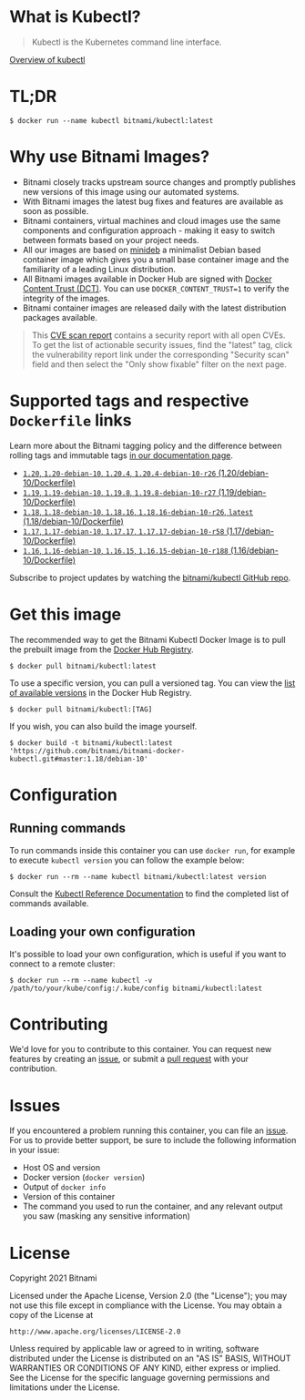 
# What is Kubectl?

> Kubectl is the Kubernetes command line interface.

[Overview of kubectl](https://kubernetes.io/docs/reference/kubectl/overview/)

# TL;DR

```console
$ docker run --name kubectl bitnami/kubectl:latest
```

# Why use Bitnami Images?

* Bitnami closely tracks upstream source changes and promptly publishes new versions of this image using our automated systems.
* With Bitnami images the latest bug fixes and features are available as soon as possible.
* Bitnami containers, virtual machines and cloud images use the same components and configuration approach - making it easy to switch between formats based on your project needs.
* All our images are based on [minideb](https://github.com/bitnami/minideb) a minimalist Debian based container image which gives you a small base container image and the familiarity of a leading Linux distribution.
* All Bitnami images available in Docker Hub are signed with [Docker Content Trust (DCT)](https://docs.docker.com/engine/security/trust/content_trust/). You can use `DOCKER_CONTENT_TRUST=1` to verify the integrity of the images.
* Bitnami container images are released daily with the latest distribution packages available.


> This [CVE scan report](https://quay.io/repository/bitnami/kubectl?tab=tags) contains a security report with all open CVEs. To get the list of actionable security issues, find the "latest" tag, click the vulnerability report link under the corresponding "Security scan" field and then select the "Only show fixable" filter on the next page.

# Supported tags and respective `Dockerfile` links

Learn more about the Bitnami tagging policy and the difference between rolling tags and immutable tags [in our documentation page](https://docs.bitnami.com/tutorials/understand-rolling-tags-containers/).


* [`1.20`, `1.20-debian-10`, `1.20.4`, `1.20.4-debian-10-r26` (1.20/debian-10/Dockerfile)](https://github.com/bitnami/bitnami-docker-kubectl/blob/1.20.4-debian-10-r26/1.20/debian-10/Dockerfile)
* [`1.19`, `1.19-debian-10`, `1.19.8`, `1.19.8-debian-10-r27` (1.19/debian-10/Dockerfile)](https://github.com/bitnami/bitnami-docker-kubectl/blob/1.19.8-debian-10-r27/1.19/debian-10/Dockerfile)
* [`1.18`, `1.18-debian-10`, `1.18.16`, `1.18.16-debian-10-r26`, `latest` (1.18/debian-10/Dockerfile)](https://github.com/bitnami/bitnami-docker-kubectl/blob/1.18.16-debian-10-r26/1.18/debian-10/Dockerfile)
* [`1.17`, `1.17-debian-10`, `1.17.17`, `1.17.17-debian-10-r58` (1.17/debian-10/Dockerfile)](https://github.com/bitnami/bitnami-docker-kubectl/blob/1.17.17-debian-10-r58/1.17/debian-10/Dockerfile)
* [`1.16`, `1.16-debian-10`, `1.16.15`, `1.16.15-debian-10-r188` (1.16/debian-10/Dockerfile)](https://github.com/bitnami/bitnami-docker-kubectl/blob/1.16.15-debian-10-r188/1.16/debian-10/Dockerfile)

Subscribe to project updates by watching the [bitnami/kubectl GitHub repo](https://github.com/bitnami/bitnami-docker-kubectl).

# Get this image

The recommended way to get the Bitnami Kubectl Docker Image is to pull the prebuilt image from the [Docker Hub Registry](https://hub.docker.com/r/bitnami/kubectl).

```console
$ docker pull bitnami/kubectl:latest
```

To use a specific version, you can pull a versioned tag. You can view the [list of available versions](https://hub.docker.com/r/bitnami/kubectl/tags/) in the Docker Hub Registry.

```console
$ docker pull bitnami/kubectl:[TAG]
```

If you wish, you can also build the image yourself.

```console
$ docker build -t bitnami/kubectl:latest 'https://github.com/bitnami/bitnami-docker-kubectl.git#master:1.18/debian-10'
```

# Configuration

## Running commands

To run commands inside this container you can use `docker run`, for example to execute `kubectl version` you can follow the example below:

```console
$ docker run --rm --name kubectl bitnami/kubectl:latest version
```

Consult the [Kubectl Reference Documentation](https://kubernetes.io/docs/reference/generated/kubectl/kubectl-commands) to find the completed list of commands available.

## Loading your own configuration

It's possible to load your own configuration, which is useful if you want to connect to a remote cluster:

```console
$ docker run --rm --name kubectl -v /path/to/your/kube/config:/.kube/config bitnami/kubectl:latest
```

# Contributing

We'd love for you to contribute to this container. You can request new features by creating an [issue](https://github.com/bitnami/bitnami-docker-kubectl/issues), or submit a [pull request](https://github.com/bitnami/bitnami-docker-kubectl/pulls) with your contribution.

# Issues

If you encountered a problem running this container, you can file an [issue](https://github.com/bitnami/bitnami-docker-kubectl/issues/new). For us to provide better support, be sure to include the following information in your issue:

- Host OS and version
- Docker version (`docker version`)
- Output of `docker info`
- Version of this container
- The command you used to run the container, and any relevant output you saw (masking any sensitive information)

# License

Copyright 2021 Bitnami

Licensed under the Apache License, Version 2.0 (the "License");
you may not use this file except in compliance with the License.
You may obtain a copy of the License at

    http://www.apache.org/licenses/LICENSE-2.0

Unless required by applicable law or agreed to in writing, software
distributed under the License is distributed on an "AS IS" BASIS,
WITHOUT WARRANTIES OR CONDITIONS OF ANY KIND, either express or implied.
See the License for the specific language governing permissions and
limitations under the License.
